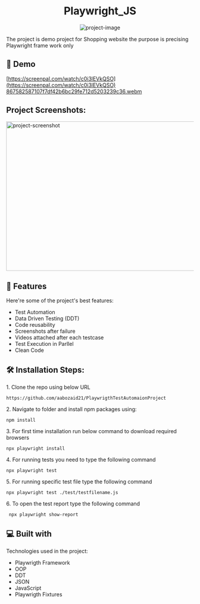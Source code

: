 <h1 align="center" id="title">Playwright_JS</h1>

<p align="center"><img src="https://socialify.git.ci/aabozaid21/PlaywrigthTestAutomaionProject/image?language=1&amp;owner=1&amp;name=1&amp;stargazers=1&amp;theme=Light" alt="project-image"></p>

<p id="description">The project is demo project for Shopping website the purpose is precising Playwright frame work only</p>

<h2>🚀 Demo</h2>

[https://screenpal.com/watch/c0i3lEVkQSO](https://screenpal.com/watch/c0i3lEVkQSO)
[867582587107f7df42b6bc29fe712d5203239c36.webm](https://github.com/aabozaid21/PlaywrigthTestAutomaionProject/assets/26165773/41fb3950-669d-4706-8ff7-0cc946ed1db3)

<h2>Project Screenshots:</h2>

<img src="https://github.com/aabozaid21/PlaywrigthTestAutomaionProject/assets/26165773/8ca0d4c4-8437-4b49-ad14-ed4ef73f7d1a" alt="project-screenshot" width="1000" height="400/">

  
  
<h2>🧐 Features</h2>

Here're some of the project's best features:

*   Test Automation
*   Data Driven Testing (DDT)
*   Code reusability
*   Screenshots after failure
*   Videos attached after each testcase
*   Test Execution in Parllel
*   Clean Code

<h2>🛠️ Installation Steps:</h2>

<p>1. Clone the repo using below URL</p>

```
https://github.com/aabozaid21/PlaywrigthTestAutomaionProject
```

<p>2. Navigate to folder and install npm packages using:</p>

```
npm install
```

<p>3. For first time installation run below command to download required browsers</p>

```
npx playwright install
```

<p>4. For running tests you need to type the following command</p>

```
npx playwright test
```

<p>5. For running specific test file type the following command</p>

```
npx playwright test ./test/testfilename.js
```

<p>6. To open the test report type the following command</p>

```
 npx playwright show-report
```

  
  
<h2>💻 Built with</h2>

Technologies used in the project:

*   Playwrigth Framework
*   OOP
*   DDT
*   JSON
*   JavaScript
*   Playwrigth Fixtures
